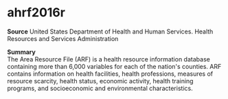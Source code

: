 # ahrf2016r

**Source** 
United States Department of Health and Human Services. Health Resources and Services Administration

**Summary**  
The Area Resource File (ARF) is a health resource information database containing more than 6,000 variables for each of the nation's counties. ARF contains information on health facilities, health professions, measures of resource scarcity, health status, economic activity, health training programs, and socioeconomic and environmental characteristics.
